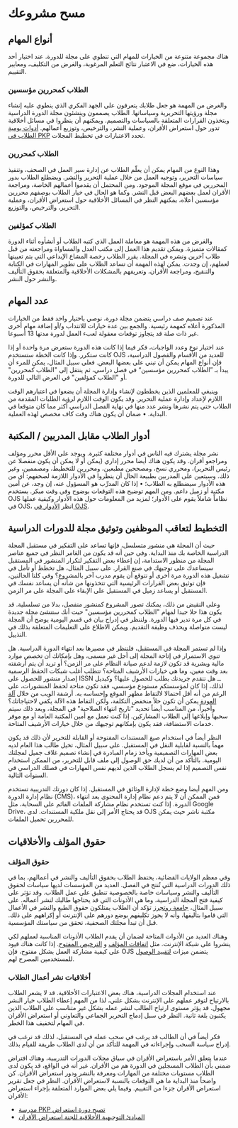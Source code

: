 # مسح مشروعك

## أنواع المهام

هناك مجموعة متنوعة من الخيارات للمهام التي تنطوي على مجلة للدورة. عند اختيار أحد هذه الخيارات، ضع في الاعتبار نتائج التعلم المرغوبة، والغرض من التكليف، ومعايير التقييم.

### الطلاب كمحررين مؤسسين

والغرض من المهمة هو جعل طلابك يتعرفون على الجهد الفكري الذي ينطوي عليه إنشاء مجلة ورؤيتها التحريرية وسياساتها. الطلاب يصممون وينشئون مجلة الدورة الدراسية ويتخذون القرارات المتعلقة بالسياسات والتصميم. ويمكنهم أن ينظروا في مسائل أخلاقية تدور حول استعراض الأقران، وعملية النشر، والترخيص، وتوزيع أعمالهم. [أدوات يومية الطلاب في PKP](/student-toolkit/) تحدد الاعتبارات في تخطيط المجلات.

### الطلاب كمحررين

وهذا النوع من المهام يمكن أن يعلّم الطلاب عن إدارة سير العمل في الصحف، وتنفيذ سياسات التحرير، وتوجيه العمل من خلال عملية التحرير والنشر. ويضطلع الطلاب بدور المحررين في موقع المجلة الموجود. ومن المحتمل أن يقدموا أعمالهم الخاصة، ومراجعة الأقران لعمل بعضهم البعض قبل النشر. وكما هو الحال في خيار الطلاب بوصفهم محررين مؤسسين أعلاه، يمكنهم النظر في المسائل الأخلاقية حول استعراض الأقران، وعملية التحرير، والترخيص، والتوزيع.

### الطلاب كمؤلفين

والغرض من هذه المهمة هو معاملة العمل الذي كتبه الطلاب أو أنشأوه أثناء الدورة كمقالات متميزة. ويمكن تقديم هذا العمل إلى مكتب العدل والمساواة ومراجعته من قبل طلاب آخرين ونشره في المجلة. يقرر الطلاب رخصة المشاع الإبداعي التي يتم تعيينها لعملهم، إن وجدت. يمكن لهذه المهمة أن تساعد الطلاب على تطوير المهارات في الكتابة والتنقيح، ومراجعة الأقران، وتعريفهم بالمشكلات الأخلاقية والمتعلقة بحقوق التأليف والنشر حول النشر.

## عدد المهام

عند تصميم صف دراسي يتضمن مجلة دورة، نوصي باختيار واحد فقط من الخيارات المذكورة أعلاه كمهمة رئيسية. والجمع بين عدة خيارات للانتداب و/أو إضافة مهام أخرى غير ذات صلة قد يتجاوز توقعات معقولة لعبء العمل لدورة مدتها 13 أسبوعا.

عند اختيار نوع وعدد الواجبات، فكر فيما إذا كانت هذه الدورة ستعرض مرة واحدة أو إذا كانت ستكرر. وإذا كانت الخطة ستستخدم OJS للعديد من الأقسام والفصول الدراسية، فإن أنواع المهام يمكن أن تبني على بعضها البعض. فعلى سبيل المثال، يمكن للمرء أن يبدأ بـ ”الطلاب كمحررين مؤسسين“ في فصل دراسي، ثم ينتقل إلى "الطلاب كمحررين" أو "الطلاب كمؤلفين" في العرض التالي للدورة.

وينبغي للمعلمين الذين يخططون لإنشاء وإدارة المجلة أن يضعوا في اعتبارهم الوقت اللازم لإعداد وإدارة عملية التحرير. وقد يكون الوقت اللازم لرؤية الطلبات المقدمة من الطلاب حتى يتم نشرها ونشر عدد منها في نهاية الفصل الدراسي أكثر مما كان متوقعا في البداية. • ضمان أن يكون هناك وقت كاف مخصص لهذه العملية.

## أدوار الطلاب مقابل المدربين / المكتبة

نشر مجلة يشترك فيه الناس في أدوار مختلفة كثيرة. ويوجد على الأقل محرر ومؤلف ومراجعو أقران. وقد يكون هناك أيضا محرر إداري (يمكن أو لا يمكن أن يكون منفصلا عن رئيس التحرير)، ومحرري نسخ، ومصححين مطبعين، ومحررين للتخطيط، ومصممين، وغير ذلك. وسيتعين على المدربين بطبيعة الحال أن ينظروا في الأدوار اللازمة لصحفهم: أي من هذه الأدوار سيضطلع به الطلاب؛ • إذا كان المدرِّب هو المسؤول عنه، إن وجد، عن أمين مكتبة أو زميل داعم. ومن المهم توضيح هذه التوقعات بوضوح وفي وقت مبكر. يستخدم OJS نظاماً شاملاً يقوم على الأدوار؛ لمزيد من المعلومات حول هذه الأدوار وكيفية عملها في OJS، انظر [الأدوار في OJS](https://docs.pkp.sfu.ca/learning-ojs/en/user-accounts#roles-in-ojs).

## التخطيط لتعاقب الموظفين وتوثيق مجلة للدورات الدراسية

حيث أن المجلة هي منشور متسلسل، فإنها تساعد على التفكير في مستقبل المجلة الدراسية الخاصة بك منذ البداية. وفي حين أنه قد يكون من الغامر النظر في جميع عناصر المجلة من منظور الاستدامة، إن إعطاء بعض التفكير لتكرار المنشور في المستقبل سيساعدك على توجيهك في صنع القرار. على سبيل المثال، هل تخطط أو تأمل في تشغيل هذه الدورة مرة أخرى أو تتوقع أن يقوم مدرب آخر بالمشروع؟ وفي كلتا الحالتين، فإن توثيق بعض القرارات الرئيسية التي تتخذونها من شأنه أن يساعد نفسك في المستقبل أو يساعد زميل في المستقبل على الإبقاء على المجلة على مر الزمن.

وعلى النقيض من ذلك، يمكنك تصور المشروع كمنشور منفصل، بدلا من تسلسلية. قد يكون هذا حلا جيدا لمهام "الطلاب كمحررين مؤسسين" حيث أنك ستنشئ مجلة جديدة في كل مرة تدير فيها الدورة. ولننظر في إدراج بيان في قسم اليومية يوضح أن المجلة ليست متواصلة ويحذف وظيفة التقديم. ويمكن الاطلاع على التعليمات المتعلقة بذلك في التذييل.

وإذا لم تستمر المجلة في المستقبل، فلننظر في مصيرها بعد انتهاء الدورة الدراسية. هل تنوي الاستمرار في إتاحة المجلة إلى أجل غير مسمى، وهل بإمكانك أن تخصص موارد مالية وبشرية قد تكون لازمة لدعم صيانة النظام على مر الزمن؟ أو تريد أن يتم أرشفته بعد وقت معين، وما هي خيارات الأرشيف المتاحة؟ تتطلب أغلب شبكات الحفظ الرسمية إصدار منشور للحصول على ISSN ــ هل تتقدم جريدتك بطلب للحصول عليها؟ وكبديل لذلك، إذا كان لمؤسستكم مستودع مؤسسي، فقد تكون متاحة لحفظ المنشورات، على الرغم من أنه أقل احتمالا لالتقاط مظهر الموقع وإحساسه به. أرشفة الويب من خلال [آلة العودة](https://archive.org/web/) يمكن أن تكون حلاً منخفض التكلفة، ولكن التقاط هذه الآلة يكفي لاحتياجاتك؟ وأخيراً، من المناسب أيضاً تحديد "تاريخ انتهاء الصلاحية" في المجلة، وبعد ذلك سيتم سحبها وإبلاغها إلى الطلاب المشاركين. إذا كنت تعمل مع أمين المكتبة العامة أو مع موفر خدمات الاستضافة، فقد يكون بإمكانهم توجيهك من خلال خيارات الأرشيف المتاحة.

النظر أيضاً في استخدام صيغ المستندات المفتوحة أو القابلة للتحرير لأن ذلك قد يكون مهماً بالنسبة لقابلية النقل في المستقبل. على سبيل المثال، تخيل طالب هذا العام لديه بعض المهارات التصميمية ويأخذ زمام المبادرة في إنشاء تصميم غلاف جميل لمجلتك اليومية. بالتأكد من أن لديك حق الوصول إلى ملف قابل للتحرير، من الممكن استخدام نفس التصميم إذا لم يسجل الطلاب الذين لديهم نفس المهارات في فصلك الدراسي في السنوات التالية.

ومن المهم أيضا وضع خطة لإدارة الوثائق في المستقبل. إذا كان دورتك التدريبية تستخدم نظام إدارة الدورة (CMS)، فمن الممكن أن لا يتم دعم نظام إدارة المحتوى بعد انتهاء الدورة. إذا كنت تستخدم نظام مشاركة الملفات القائم على السحابة، مثل Google Drive، قد يحتاج الأمر إلى نقل ملكية المستندات. لدى OJS مكتبة ناشر حيث يمكن للمحررين تحميل الملفات.

## حقوق المؤلف والأخلاقيات

### حقوق المؤلف

وفي معظم الولايات القضائية، يحتفظ الطلاب بحقوق التأليف والنشر في أعمالهم، بما في ذلك الدورات الدراسية التي تُنتج في الفصل. العديد من المؤسسات لديها سياسات لحقوق التأليف والنشر وسياسات خاصة بالخصوصية تنطبق على عمل الطلاب. وقد تؤثر على كيفية فتح المجلة الدراسية، وما هي الأذونات التي قد يحتاجها طالبك لنشر أعماله. على سبيل المثال، [جامعة روتجرز](https://www.libraries.rutgers.edu/copyright/copyright-for-students) تؤكد أن الطلاب يمتلكون حقوق الطبع والنشر في الأعمال التي قاموا بتأليفها، وأنه لا يجوز تكليفهم بوضع دورهم على الإنترنت أو إكراههم على ذلك. قبل أن تبدأ مجلتك الصحفية، تحقق من سياستك المؤسسية.

وهناك العديد من الأدوات المتاحة لضمان أن يقدم الطلاب الأذونات المناسبة لعملهم لكي ينشروا على شبكة الإنترنت. مثل [اتفاقات المؤلف](https://guides.lib.ku.edu/journal_editors/publication_agreements) و [الترخيص المفتوح](https://docs.pkp.sfu.ca/student-toolkit/en/copyright). إذا كانت هناك قيود على كيفية مشاركة العمل بشكل مفتوح، فإن OJS يتضمن ميزات [لتقييد الوصول](https://docs.pkp.sfu.ca/learning-ojs/en/settings-distribution#access) للمستخدمين المصرح لهم.

### أخلاقيات نشر أعمال الطلاب

عند استخدام المجلات الدراسية، هناك بعض الاعتبارات الأخلاقية. قد لا يشعر الطلاب بالارتياح لتوفر عملهم على الإنترنت بشكل علني، لذا من المهم إعطاء الطلاب خيار النشر مجهول. قد يؤثر مستوى ارتياح الطالب لنشر عمله بشكل غير متناسب على الطلاب الذين يكتبون بلغة ثانية. النظر في سبل إدماج التحرير الجماعي والتعاوني أو استعراض الأقران في المهام لتخفيف هذا الخطر.

فكر أيضاً في أن الطالب قد يرغب في سحب عمله في المستقبل، لذلك قد ترغب في إدراج سياسة السحب وإجراءاته في المهمة للتأكد من أن لدى الطلاب طريقة للقيام بذلك.

عندما يتعلق الأمر باستعراض الأقران في سياق مجلات الدورات التدريبية، وهناك افتراض ضمني بأن الطلاب المسجلين في الدورة هم من الأقران. غير أنه في الواقع، قد يكون لدى الطلاب مستويات مختلفة من المهارات ومعرفة بالنشر ودور استعراض الأقران. كن واضحاً منذ البداية ما هي التوقعات بالنسبة لاستعراض الأقران. النظر في جعل تقرير استعراض الأقران جزءا من التقييم. وفيما يلي بعض الموارد المتعلقة بإجراء استعراض الأقران:

* [مدرسة PKP تصبح دورة استعراض](https://pkpschool.sfu.ca/courses/becoming-a-reviewer/)
* [المبادئ التوجيهية الأخلاقية للجنة استعراض الأقران](https://publicationethics.org/resources/guidelines-new/cope-ethical-guidelines-peer-reviewers)
